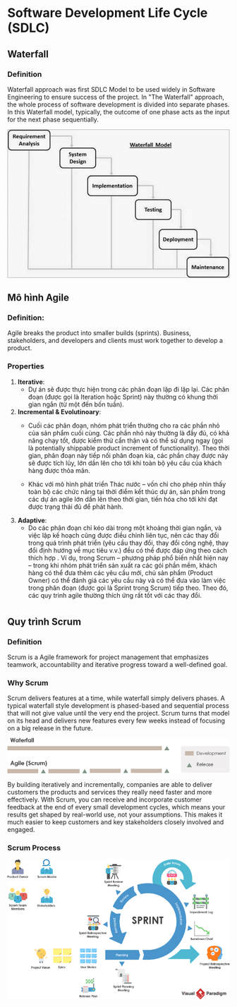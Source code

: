 # Software Development Life Cycle (SDLC)

## Waterfall
### Definition
Waterfall approach was first SDLC Model to be used widely in Software Engineering to ensure success of the project. In "The Waterfall" approach, the whole process of software development is divided into separate phases. In this Waterfall model, typically, the outcome of one phase acts as the input for the next phase sequentially.

![](img/waterfall_model.jpg)

## Mô hình Agile

### Definition:
Agile breaks the product into smaller builds (sprints). Business, stakeholders, and developers and clients must work together to develop a product.

### Properties
1. __Iterative__:
    - Dự án sẽ được thực hiện trong các phân đoạn lặp đi lặp lại. Các phân đoạn (được gọi là Iteration hoặc Sprint) này thường có khung thời gian ngắn (từ một đến bốn tuần).
2. __Incremental & Evolutinoary__:
    - Cuối các phân đoạn, nhóm phát triển thường cho ra các phần nhỏ của sản phẩm cuối cùng. Các phần nhỏ này thường là đầy đủ, có khả năng chạy tốt, được kiểm thử cẩn thận và có thể sử dụng ngay (gọi là potentially shippable product increment of functionality). Theo thời gian, phân đoạn này tiếp nối phân đoạn kia, các phần chạy được này sẽ được tích lũy, lớn dần lên cho tới khi toàn bộ yêu cầu của khách hàng được thỏa mãn.

    - Khác với mô hình phát triển Thác nước – vốn chỉ cho phép nhìn thấy toàn bộ các chức năng tại thời điểm kết thúc dự án, sản phẩm trong các dự án agile lớn dần lên theo thời gian, tiến hóa cho tới khi đạt được trạng thái đủ để phát hành.
3. __Adaptive__:
    - Do các phân đoạn chỉ kéo dài trong một khoảng thời gian ngắn, và việc lập kế hoạch cũng được điều chỉnh liên tục, nên các thay đổi trong quá trình phát triển (yêu cầu thay đổi, thay đổi công nghệ, thay đổi định hướng về mục tiêu v.v.) đều có thể được đáp ứng theo cách thích hợp . Ví dụ, trong Scrum – phương pháp phổ biến nhất hiện nay – trong khi nhóm phát triển sản xuất ra các gói phần mềm, khách hàng có thể đưa thêm các yêu cầu mới, chủ sản phẩm (Product Owner) có thể đánh giá các yêu cầu này và có thể đưa vào làm việc trong phân đoạn (được gọi là Sprint trong Scrum) tiếp theo. Theo đó, các quy trình agile thường thích ứng rất tốt với các thay đổi.


#
## Quy trình Scrum

### Definition
Scrum is a Agile framework for project management that emphasizes teamwork, accountability and iterative progress toward a well-defined goal.


### Why Scrum
Scrum delivers features at a time, while waterfall simply delivers phases. A typical waterfall style development is phased-based and sequential process that will not give value until the very end the project. Scrum turns that model on its head and delivers new features every few weeks instead of focusing on a big release in the future.

![](img/waterfall-vs-scrum.png)

By building iteratively and incrementally, companies are able to deliver customers the products and services they really need faster and more effectively. With Scrum, you can receive and incorporate customer feedback at the end of every small development cycles, which means your results get shaped by real-world use, not your assumptions. This makes it much easier to keep customers and key stakeholders closely involved and engaged.

### Scrum Process

![](img/scrum-framework.png)